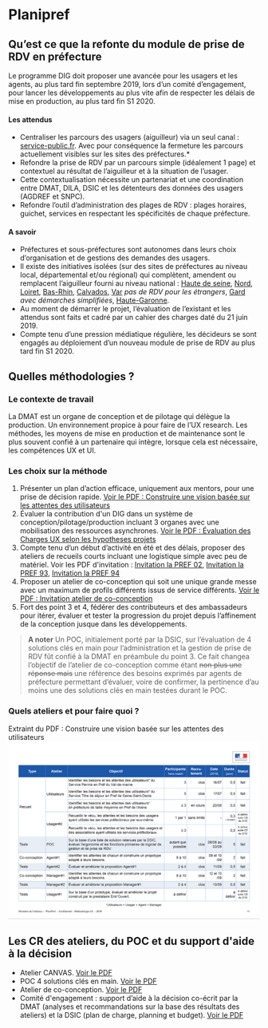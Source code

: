 # Planipref

## Qu’est ce que la refonte du module de prise de RDV en préfecture
Le programme DIG doit proposer une avancée pour les usagers et les agents, au plus tard fin septembre 2019, lors d’un comité d’engagement, pour lancer les développements au plus vite afin de respecter les délais de mise en production, au plus tard fin S1 2020.
#### Les attendus 
* Centraliser les parcours des usagers (aiguilleur) via un seul canal : [service-public.fr](https://www.service-public.fr/). Avec pour conséquence la fermeture les parcours actuellement visibles sur les sites des préfectures.*
* Refondre la prise de RDV par un parcours simple (idéalement 1 page) et contextuel au résultat de l’aiguilleur et à la situation de l’usager. 
* Cette contextualisation nécessite un partenariat et une coordination entre DMAT, DILA, DSIC et les détenteurs des données des usagers (AGDREF et SNPC).
* Refondre l’outil d’administration des plages de RDV : plages horaires, guichet, services en respectant les spécificités de chaque préfecture.
#### A savoir
* Préfectures et sous-préfectures sont autonomes dans leurs choix d’organisation et de gestions des demandes des usagers. 
* Il existe des initiatives isolées (sur des sites de préfectures au niveau local, départemental et/ou régional) qui complètent, amendent ou remplacent l’aiguilleur fourni au niveau national : [Haute de seine](http://www.hauts-de-seine.gouv.fr/Prendre-un-rendez-vous), [Nord](http://www.nord.gouv.fr/Prefecture-du-Nord), [Loiret](http://www.loiret.gouv.fr/Prendre-un-rendez-vous-en-ligne), [Bas-Rhin](http://www.bas-rhin.gouv.fr/Prendre-un-rendez-vous-en-ligne), [Calvados](http://www.rdv.calvados.gouv.fr/), [Var](http://www.rdv.var.gouv.fr/) *pas de RDV pour les étrangers*, [Gard](http://www.gard.gouv.fr/Espace-comarquage/Demande-de-rendez-vous-avec-le-bureau-du-sejour-des-etrangers) *avec démarches simplifiées*, [Haute-Garonne](http://www.haute-garonne.gouv.fr/Demarches-administratives/Immigration-et-integration/Titres-de-sejour-et-documents-de-voyage/Premiere-demande/Premiere-demande-de-titre-de-sejour). 
* Au moment de démarrer le projet, l’évaluation de l’existant et les attendus sont faits et cadré par un cahier des charges daté du 21 juin 2019.
* Compte tenu d’une pression médiatique régulière, les décideurs se sont engagés au déploiement d’un nouveau module de prise de RDV au plus tard fin S1 2020. 
 

## Quelles méthodologies ?
### Le contexte de travail
La DMAT est un organe de conception et de pilotage qui délègue la production. Un environnement propice à pour faire de l’UX research. Les méthodes, les moyens de mise en production et de maintenance sont le plus souvent confié à un partenaire qui intègre, lorsque cela est nécessaire, les compétences UX et UI.

### Les choix sur la méthode
1. Présenter un plan d’action efficace, uniquement aux mentors, pour une prise de décision rapide. [Voir le PDF : Construire une vision basée sur les attentes des utilisateurs](https://github.com/entrepreneur-interet-general/Ressources-DIG/blob/master/ateliers/PlaniPref_191009_Me%CC%81thodologie%20UX.pdf)
1. Évaluer la contribution d'un DIG dans un système de conception/pilotage/production incluant 3 organes avec une mobilisation des ressources asynchrones. [Voir le PDF : Évaluation des Charges UX selon les hypotheses projets](https://github.com/entrepreneur-interet-general/Ressources-DIG/blob/master/ateliers/PlaniPref_190715_EvaluationChargesUX_HypothesesProjets.pdf)
1. Compte tenu d’un début d’activité en été et des délais, proposer des ateliers de recueils courts incluant une logistique simple avec peu de matériel. Voir les PDF d'invitation : [Invitation la PREF 02](https://github.com/entrepreneur-interet-general/Ressources-DIG/blob/master/ateliers/PlaniPref_190820_AtelierCanvas_Pref02_UX.pdf), [Invitation la PREF 93](https://github.com/entrepreneur-interet-general/Ressources-DIG/blob/master/ateliers/PlaniPref_190717_AtelierCanvas_Pref93_UX.pdf), [Invitation la PREF 94](https://github.com/entrepreneur-interet-general/Ressources-DIG/blob/master/ateliers/PlaniPref_190716_AtelierCanvas_Pref94_UX.pdf)
1. Proposer un atelier de co-conception qui soit une unique grande messe avec un maximum de profils différents issus de service différents. [Voir le PDF : Invitation atelier de co-conception](https://github.com/entrepreneur-interet-general/Ressources-DIG/blob/master/ateliers/PlaniPref_190828_AtelierUXsept2019_Invit.pdf)
1. Fort des point 3 et 4, fédérer des contributeurs et des ambassadeurs pour itérer, évaluer et tester la progression du projet depuis l’affinement de la conception jusque dans les développements.
> **A noter**
> Un POC, initialement porté par la DSIC, sur l’évaluation de 4 solutions clés en main pour l’administration et la gestion de prise de RDV fût confié à la DMAT en préambule du point 3.
> Ce fait changea l’objectif de l’atelier de co-conception comme étant ~~non plus une réponse mais~~ une référence des besoins exprimés par agents de préfecture permettant d’évaluer, voire de confirmer, la pertinence d’au moins une des solutions clés en main testées durant le POC.
### Quels ateliers et pour faire quoi ?
Extraint du PDF : Construire une vision basée sur les attentes des utilisateurs
![PlaniPref - Tableau de suivi des ateliers UX](https://raw.githubusercontent.com/entrepreneur-interet-general/Ressources-DIG/master/img/PlaniPref_UX_tableauSuiviAtelier.png)
## Les CR des ateliers, du POC et du support d'aide à la décision
* Atelier CANVAS. [Voir le PDF](https://github.com/entrepreneur-interet-general/Ressources-DIG/blob/master/ateliers/PlaniPref_190920_AtelierCanvas_CR_vDEF.pdf)
* POC 4 solutions clés en main. [Voir le PDF](https://github.com/entrepreneur-interet-general/Ressources-DIG/blob/master/ateliers/PlaniPref_190905_POC_AnalysesResusltats_CR.pdf)
* Atelier de co-conception. [Voir le PDF](https://github.com/entrepreneur-interet-general/Ressources-DIG/blob/master/ateliers/PlaniPref_190930_AtelierUXsept2019_CR.pdf)
* Comité d'engagement : support d’aide à la décision co-écrit par la DMAT (analyses et recommandations sur la base des résultats des ateliers) et la DSIC (plan de charge, planning et budget). [Voir le PDF](https://github.com/entrepreneur-interet-general/Ressources-DIG/blob/master/ateliers/PlaniPref_191003_ComiteEngagement_vDEF.pdf) 
